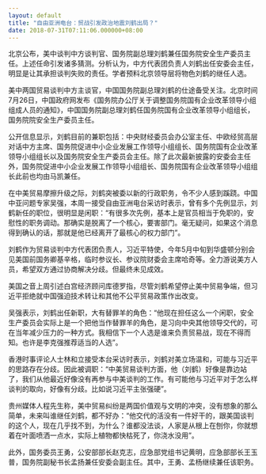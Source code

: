 ```yaml
---
layout: default
title: "自由亚洲电台：贸战引发政治地震刘鹤出局？"
date: 2018-07-31T07:11:06.000000+08:00
---
```


北京公布，美中谈判中方谈判官、国务院副总理刘鹤兼任国务院安全生产委员主任。上述任命引发诸多猜测。分析认为，中方代表团负责人刘鹤出任安委会主任，明显是让其承担谈判失败的责任。学者预料北京领导层将物色刘鹤的继任人选。

美中两国贸易谈判中方主谈官，中国国务院副总理刘鹤的仕途备受关注。北京时间7月26日，中国政府网发布《国务院办公厅关于调整国务院国有企业改革领导小组组成人员的通知》，中国国务院副总理刘鹤任国务院国有企业改革领导小组组长，国务院院安全生产委员主任。

公开信息显示，刘鹤目前的兼职包括：中央财经委员会办公室主任、中欧经贸高层对话中方主席、国务院促进中小企业发展工作领导小组组长、国务院国有企业改革领导小组组长以及国务院安全生产委员会主任。除了此次最新披露的安委会主任外，国务院促进中小企业发展工作领导小组组长、国务院国有企业改革领导小组组长此前也均由马凯兼任。

在中美贸易摩擦升级之际，刘鹤突被委以新的行政职务，令不少人感到蹊跷。中国中亚问题专家吴强，本周一接受自由亚洲电台采访时表示，曾有多个先例显示，刘鹤新任的职位，很明显是闲职：“有很多次先例，基本上是官员相当于免职的，安慰性的职务调动。那确实是脱离了一个核心，要害部门。毫无疑问，如果这个消息得到确认的话，那就是他已经离开了最核心的权力部门”。

刘鹤作为贸易谈判中方代表团负责人，习近平特使，今年5月中旬到华盛顿分别会见美国前国务卿基辛格，临时参议长、参议院财委会主席哈奇等。全力游说美方人员，希望双方通过协商解决分歧。但最终未见成效。

美国之音上周引述白宫经济顾问库德罗指，尽管刘鹤希望停止美中贸易争端，但习近平拒绝就中国强迫技术转让和其他不公平贸易政策作出改变。

吴强表示，刘鹤出任新职，大有替罪羊的角色：“他现在担任这么一个闲职，安全生产委员会实际上是一个把他当作替罪羊的角色，是习向中央其他领导交代的，可在当年减少压力的一种方式。我相信下一个人选是谁来负责贸易战，现在不得而知。也许是李克强推荐适当的人选”。

香港时事评论人士林和立接受本台采访时表示，刘鹤对美立场温和，可能与习近平的思路存在分歧。因此被调职：“中美贸易谈判方面，他（刘鹤）好像是靠边站了，我们从他最近好像没有再参与中美谈判的工作。有可能他与习近平对于怎么样谈判的取向，好像有分歧。比如说习近平主张强硬”。

贵州媒体人程先生称，美中贸易纠纷是两国价值观与文明的冲突，没有想象的那么简单，未来叫谁继任刘鹤，都不好办：“他交代的活没有一件好干的，跟美国谈判的这个人，现在几乎找不到，为什么？谁都没法谈，人家是从根上在刨你，你就想着在叶面喷洒一点水，实际上植物都快枯死了，你浇水没用”。

此外，国务委员王勇，公安部部长赵克志，应急部党组书记黄明，应急部部长王玉普，国务院副秘书长孟扬兼任安委会副主任。其中，王勇、孟杨继续兼任该职务。

